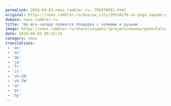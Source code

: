 ```yaml
---
permalink: 2018-04-03-news.rambler.ru--789378581.html
original: https://news.rambler.ru/moscow_city/39516276-na-yugo-zapade-poyavitsya-ploschadka-s-holmami-i-ruchem/
domain: news.rambler.ru
title: 'На юго-западе появится площадка с холмами и ручьем'
image: https://news.rambler.ru/share/snippet/?project=news&urgent=False&image=http%3A%2F%2Fnews.rambler.ru%2Fimg%2F2018%2F04%2F03110708.474054.8636.jpg&big=False&title=%D0%9D%D0%B0%C2%A0%D1%8E%D0%B3%D0%BE-%D0%B7%D0%B0%D0%BF%D0%B0%D0%B4%D0%B5+%D0%BF%D0%BE%D1%8F%D0%B2%D0%B8%D1%82%D1%81%D1%8F+%D0%BF%D0%BB%D0%BE%D1%89%D0%B0%D0%B4%D0%BA%D0%B0+%D1%81%C2%A0%D1%85%D0%BE%D0%BB%D0%BC%D0%B0%D0%BC%D0%B8+%D0%B8%C2%A0%D1%80%D1%83%D1%87%D1%8C%D0%B5%D0%BC
date: 2018-04-03 08:15:23
category: news
translations: 
 - 'en'
 - 'es'
 - 'de'
 - 'ja'
 - 'fr'
 - 'it'
 - 'zh-CN'
 - 'zh-TW'
 - 'ar'
 - 'pt'
 - 'hy'
---
```



